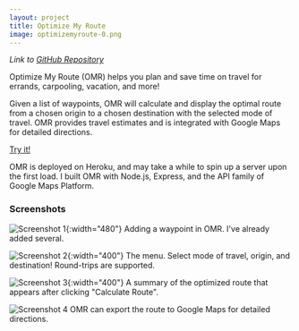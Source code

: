 ```yaml
---
layout: project
title: Optimize My Route
image: optimizemyroute-0.png
---
```


*Link to [GitHub Repository](https://github.com/achen88/optimizemyroute)*

Optimize My Route (OMR) helps you plan and save time on travel for errands, carpooling, vacation, and more!

Given a list of waypoints, OMR will calculate and display the optimal route from a chosen origin to a chosen destination with the selected mode of travel. OMR provides travel estimates and is integrated with Google Maps for detailed directions.

[Try it!](http://optimizemyroute.herokuapp.com)


OMR is deployed on Heroku, and may take a while to spin up a server upon the first load. I built OMR with Node.js, Express, and the API family of Google Maps Platform.

### Screenshots

![Screenshot 1]({{site.url}}/assets/img/optimizemyroute-1.png){:width="480"}
Adding a waypoint in OMR. I've already added several.

![Screenshot 2]({{site.url}}/assets/img/optimizemyroute-2.png){:width="400"}
The menu. Select mode of travel, origin, and destination! Round-trips are supported.

![Screenshot 3]({{site.url}}/assets/img/optimizemyroute-3.png){:width="400"}
A summary of the optimized route that appears after clicking "Calculate Route".

![Screenshot 4]({{site.url}}/assets/img/optimizemyroute-4.png)
OMR can export the route to Google Maps for detailed directions.
